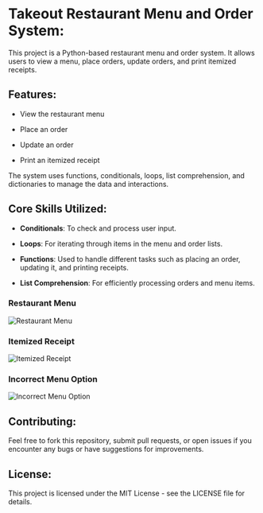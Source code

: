 # Takeout Restaurant Menu and Order System:

This project is a Python-based restaurant menu and order system. It allows users to view a menu, place orders, update orders, and print itemized receipts.

## Features:

- View the restaurant menu

- Place an order
  
- Update an order
  
- Print an itemized receipt

The system uses functions, conditionals, loops, list comprehension, and dictionaries to manage the data and interactions.

## Core Skills Utilized:

- **Conditionals**: To check and process user input.
  
- **Loops**: For iterating through items in the menu and order lists.
  
- **Functions**: Used to handle different tasks such as placing an order, updating it, and printing receipts.
  
- **List Comprehension**: For efficiently processing orders and menu items.

### Restaurant Menu
![Restaurant Menu](https://static.bc-edx.com/coding/software-dev/21-Python/assets/21-python-terminal-menu.png)

### Itemized Receipt
![Itemized Receipt](https://static.bc-edx.com/coding/software-dev/21-Python/assets/21-python-terminal-receipt.png)

### Incorrect Menu Option
![Incorrect Menu Option](https://static.bc-edx.com/coding/software-dev/21-Python/assets/21-incorrect-menu-options.png)

## Contributing:

Feel free to fork this repository, submit pull requests, or open issues if you encounter any bugs or have suggestions for improvements.

## License:

This project is licensed under the MIT License - see the LICENSE file for details.

